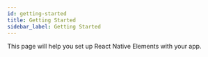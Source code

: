 ```yaml
---
id: getting-started
title: Getting Started
sidebar_label: Getting Started
---
```


This page will help you set up React Native Elements with your app.
